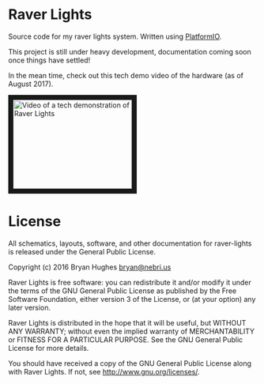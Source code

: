# Raver Lights

Source code for my raver lights system. Written using [PlatformIO](http://platformio.org/).

This project is still under heavy development, documentation coming soon once things have settled!

In the mean time, check out this tech demo video of the hardware (as of August 2017).

<a href="http://www.youtube.com/watch?feature=player_embedded&v=c0nkdtS_-Bg" target="_blank">
  <img src="http://img.youtube.com/vi/c0nkdtS_-Bg/0.jpg" alt="Video of a tech demonstration of Raver Lights" width="240" height="180" border="10" />
</a>

# License

All schematics, layouts, software, and other documentation for raver-lights is released under the General Public License.

Copyright (c) 2016 Bryan Hughes <bryan@nebri.us>

Raver Lights is free software: you can redistribute it and/or modify
it under the terms of the GNU General Public License as published by
the Free Software Foundation, either version 3 of the License, or
(at your option) any later version.

Raver Lights is distributed in the hope that it will be useful,
but WITHOUT ANY WARRANTY; without even the implied warranty of
MERCHANTABILITY or FITNESS FOR A PARTICULAR PURPOSE.  See the
GNU General Public License for more details.

You should have received a copy of the GNU General Public License
along with Raver Lights.  If not, see <http://www.gnu.org/licenses/>.
